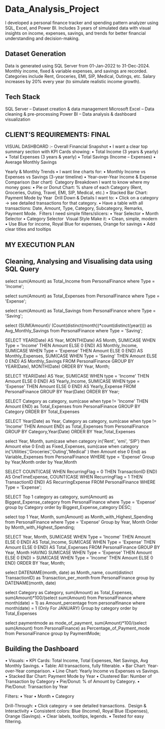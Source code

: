 # Data_Analysis_Project

I developed a personal finance tracker and spending pattern analyzer using SQL, Excel, and Power BI. Includes 3 years of simulated data with visual insights on income, expenses, savings, and trends for better financial understanding and decision-making.


## Dataset Generation
Data is generated using SQL Server from 01-Jan-2022 to 31-Dec-2024.
Monthly income, fixed & variable expenses, and savings are recorded.
Categories include Rent, Groceries, EMI, SIP, Medical, Outings, etc.
Salary increases by 20% every year (to simulate realistic income growth).



## Tech Stack
SQL Server – Dataset creation & data management
Microsoft Excel – Data cleaning & pre-processing
Power BI – Data analysis & dashboard visualization



## CLIENT’S REQUIREMENTS: FINAL 
VISUAL DASHBOARD :-
Overall Financial Snapshot
 • I want a clear top summary section with KPI Cards showing:
 • Total Income (3 years & yearly)
 • Total Expenses (3 years & yearly)
 • Total Savings (Income – Expenses)
 • Average Monthly Savings
 
Yearly & Monthly Trends
 • I want line charts for:
 • Monthly Income vs Expenses vs Savings (3-year timeline)
 • Year-over-Year Income & Expense Comparison (bar chart)
️
Category Breakdown
I want to know where my money goes:
 • Pie or Donut Chart: % share of each Category (Rent, Groceries, Outing, 
    Travel, EMI, SIP, Medical, etc.)
 • Stacked Bar Chart: Payment Mode by Year
 ️
Drill Down & Details
I want to:
 • Click on a category → see detailed transactions for that category.
 • Have a table with all transactions: Date, Amount, Type, Category, 
    Subcategory, Remarks, Payment Mode.
 ️
Filters
I need simple filters/slicers:
 • Year Selector
 • Month Selector
 • Category Selector
 ️
Visual Style
Make it:
 • Clean, simple, modern
 • Use Blue for income, Royal Blue for expenses, Orange for savings
 • Add clear titles and tooltips

## MY EXECUTION PLAN

## Cleaning, Analysing and Visualising data using SQL Query

select sum(Amount) as Total_Income from PersonalFinance
where Type = 'Income';
 

select sum(Amount) as Total_Expenses from PersonalFinance
where Type = 'Expense';
 

select sum(Amount) as Total_Savings from PersonalFinance
where Type = 'Saving';
 
select (SUM(Amount)/ (Count(distinct(month))*count(distinct(year)))) as Avg_Monthly_Savings from PersonalFinance
where Type = 'Saving';
 

SELECT 
    YEAR(Date) AS Year,
    MONTH(Date) AS Month,
    SUM(CASE WHEN Type = 'Income' THEN Amount ELSE 0 END) AS Monthly_Income,
    SUM(CASE WHEN Type = 'Expense' THEN Amount ELSE 0 END) AS Monthly_Expenses,
    SUM(CASE WHEN Type = 'Saving' THEN Amount ELSE 0 END) AS Monthly_Savings
FROM PersonalFinance
GROUP BY YEAR(Date), MONTH(Date)
ORDER BY Year, Month;
 

SELECT
    YEAR(Date) AS Year,
    SUM(CASE WHEN type = 'Income' THEN Amount ELSE 0 END) AS Yearly_Income,
    SUM(CASE WHEN type = 'Expense' THEN Amount ELSE 0 END) AS Yearly_Expense
FROM PersonalFinance
GROUP BY Year(Date)
ORDER BY Year;
 

SELECT
    Category as category,
    sum(case when type != 'Income' THEN Amount END) as Total_Expenses from PersonalFinance
GROUP BY Category
ORDER BY Total_Expenses
 

SELECT
    Year(Date) as Year,
    Category as category,
    sum(case when type != 'Income' THEN Amount END) as Total_Expenses from PersonalFinance
GROUP BY Category,Year(Date)
ORDER BY Year,Total_Expenses
 
select 
    	Year,
   	Month,
    	sum(case when category in('Rent', 'emi', 'SIP') then Amount else 0 End) as Fixed_Expenses,
sum(case when category in('Utilities','Groceries','Outing','Medical' ) then Amount else 0 End) as  Variable_Expenses
from PersonalFinance
WHERE type = 'Expense'
Group by Year,Month
order by Year,Month
 

SELECT 
    COUNT(CASE WHEN RecurringFlag = 0 THEN TransactionID END) AS OneTimeExpense,
    COUNT(CASE WHEN RecurringFlag = 1 THEN TransactionID END) AS RecurringExpense
FROM PersonalFinance
WHERE Type = 'Expense';
 
SELECT
    Top 1
    category as category,
    sum(Amount) as Biggest_Expense_category
    from PersonalFinance
    where Type = 'Expense'
group by Category
order by Biggest_Expense_category DESC;
 

select
    top 1
    Year,
    Month,
    sum(Amount) as Month_with_Highest_Spending
    from PersonalFinance
    where Type = 'Expense'
Group by Year, Month
Order by Month_with_Highest_Spending;
 

SELECT 
  Year,
  Month,
  SUM(CASE WHEN Type = 'Income' THEN Amount ELSE 0 END) AS Total_Income,
  SUM(CASE WHEN Type = 'Expense' THEN Amount ELSE 0 END) AS Total_Expenses
FROM PersonalFinance
GROUP BY Year, Month
HAVING SUM(CASE WHEN Type = 'Expense' THEN Amount ELSE 0 END)  >  SUM(CASE WHEN Type = 'Income' THEN Amount ELSE 0 END)
ORDER BY Year, Month;
 
select
    DATENAME(month, date) as Month_name,
    count(distinct TransactionID) as Transaction_per_month
    from PersonalFinance
group by DATENAME(month, date)
 

select
    Category as Category,
    sum(Amount) as Total_Expenses,
    sum(Amount)*100/(select sum(Amount) from PersonalFinance  where month(date) = 1) as Amount_percentage
    from personalfinance
    where month(date) = 1                                     (Only For JANUARY)
Group by category
order by Total_Expenses
 

select
    paymentmode as mode_of_payment,
    sum(Amount)*100/(select sum(Amount) from PersonalFinance) as Percentage_of_Payment_mode
    from PersonalFinance
group by PaymentMode;
 


 ## Building the Dashboard
 
• Visuals:
 • KPI Cards: Total Income, Total Expenses, Net Savings, Avg Monthly Savings.
 • Table: All transactions, fully filterable.
 • Bar Chart: Year-over-Year comparison.
 • Line Chart: Yearly Income vs Expenses vs Savings.
 • Stacked Bar Chart: Payment Mode by Year
 • Clustered Bar: Number of Transaction by Category
 • Pie/Donut: % of Amount by Category.
 • Pie/Donut: Transaction by Year
 
Filters:
 • Year
 • Month
 • Category
 
Drill-Through:
 • Click category → see detailed transactions.
 ️
Design & Interactivity
 • Consistent colors: Blue (Income), Royal Blue (Expenses), Orange (Savings).
 • Clear labels, tooltips, legends.
 • Tested for easy filtering.










